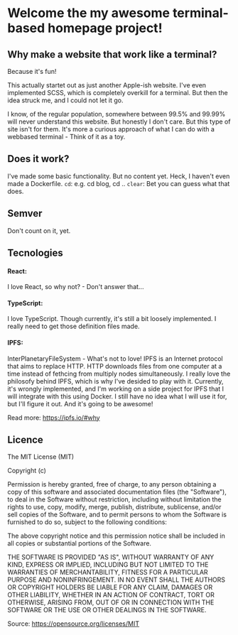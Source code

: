 # Welcome the my awesome terminal-based homepage project!


## Why make a website that work like a terminal?

Because it's fun!

This actually startet out as just another Apple-ish website. I've even implemented SCSS, which is completely overkill for a terminal. But then the idea struck me, and I could not let it go.

I know, of the regular population, somewhere between 99.5% and 99.99% will never understand this website. But honestly I don't care. But this type of site isn't for them. It's more a curious approach of what I can do with a webbased terminal - Think of it as a toy.

## Does it work?

I've made some basic functionality. But no content yet. Heck, I haven't even made a Dockerfile.
`cd`: e.g. cd blog, cd ..
`clear`: Bet you can guess what that does.

## Semver

Don't count on it, yet.

## Tecnologies

#### React:

I love React, so why not? - Don't answer that...

#### TypeScript:
I love TypeScript. Though currently, it's still a bit loosely implemented. I really need to get those definition files made.

#### IPFS:
InterPlanetaryFileSystem - What's not to love! IPFS is an Internet protocol that aims to replace HTTP. HTTP downloads files from one computer at a time instead of fethcing from multiply nodes simultaneously.
I really love the philosofy behind IPFS, which is why I've desided to play with it.
Currently, it's wrongly implemented, and I'm working on a side project for IPFS that I will integrate with this using Docker. I still have no idea what I will use it for, but I'll figure it out. And it's going to be awesome!

Read more: https://ipfs.io/#why

## Licence

The MIT License (MIT)

Copyright (c)

Permission is hereby granted, free of charge, to any person obtaining a copy of this software and associated documentation files (the "Software"), to deal in the Software without restriction, including without limitation the rights to use, copy, modify, merge, publish, distribute, sublicense, and/or sell copies of the Software, and to permit persons to whom the Software is furnished to do so, subject to the following conditions:

The above copyright notice and this permission notice shall be included in all copies or substantial portions of the Software.

THE SOFTWARE IS PROVIDED "AS IS", WITHOUT WARRANTY OF ANY KIND, EXPRESS OR IMPLIED, INCLUDING BUT NOT LIMITED TO THE WARRANTIES OF MERCHANTABILITY, FITNESS FOR A PARTICULAR PURPOSE AND NONINFRINGEMENT. IN NO EVENT SHALL THE AUTHORS OR COPYRIGHT HOLDERS BE LIABLE FOR ANY CLAIM, DAMAGES OR OTHER LIABILITY, WHETHER IN AN ACTION OF CONTRACT, TORT OR OTHERWISE, ARISING FROM, OUT OF OR IN CONNECTION WITH THE SOFTWARE OR THE USE OR OTHER DEALINGS IN THE SOFTWARE.

Source: https://opensource.org/licenses/MIT
